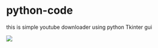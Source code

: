 # python-code
this is simple youtube downloader using python Tkinter gui 
<html>
<img src="C:\Users\PC\Pictures\Screenshots\Screenshot (54).png">
</html>
